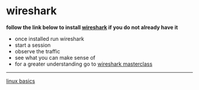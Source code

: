 # wireshark
**follow the link below to install [wireshark](https://www.stationx.net/how-to-install-wireshark/) if you do not already have it**
    

- once installed run wireshark
- start a session 
- observe the traffic
- see what you can make sense of 
- for a greater understanding go to [wireshark masterclass](https://www.youtube.com/watch?v=OU-A2EmVrKQ&list=PLW8bTPfXNGdC5Co0VnBK1yVzAwSSphzpJ)

----------------------------------------------------------

[linux basics](https://github.com/ROT101/learn_something/blob/main/linux%20basics/README.md)
